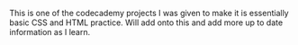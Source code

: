 This is one of the codecademy projects I was given to make it is essentially basic CSS and HTML practice. Will add onto this and add more up to date information as I learn.
